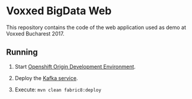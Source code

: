 # Voxxed BigData Web
 
This repository contains the code of the web application used as demo at Voxxed Bucharest 2017.
 
## Running

1) Start [Openshift Origin Development Environment](https://github.com/openshift/origin/blob/master/docs/cluster_up_down.md). 

2) Deploy the [Kafka service](https://github.com/nicolaferraro/voxxed-bigdata-kafka).

3) Execute: `mvn clean fabric8:deploy`